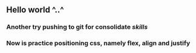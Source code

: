 ## Hello world ^..^

### Another try pushing to git for consolidate *skills*

### Now is practice positioning css, namely flex, align and justify
